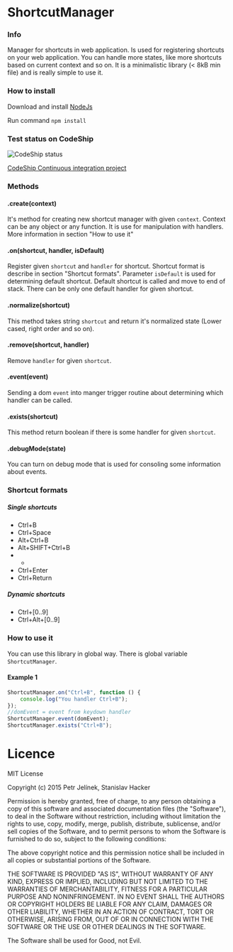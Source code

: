# ShortcutManager

### Info
Manager for shortcuts in web application. Is used for registering shortcuts on your web application. You can handle
more states, like more shortcuts based on current context and so on. It is a minimalistic library (< 8kB min file) 
and is really simple to use it.

### How to install

Download and install [NodeJs](https://nodejs.org/en/)

Run command `npm install`

### Test status on CodeShip
![CodeShip status](https://codeship.com/projects/2f6e5400-446e-0134-4e35-4ed1b3e90ffc/status?branch=master "CodeShip status")

[CodeShip Continuous integration project](https://codeship.com/projects/168461)

### Methods

#### .create(context)

It's method for creating new shortcut manager with given `context`. Context can be any object or any function. 
It is use for manipulation with handlers. More information in section "How to use it"

#### .on(shortcut, handler, isDefault)

Register given `shortcut` and `handler` for shortcut. Shortcut format is describe in section "Shortcut formats".
Parameter `isDefault` is used for determining default shortcut. Default shortcut is called and move to end of stack.
There can be only one default handler for given shortcut.

#### .normalize(shortcut)

This method takes string `shortcut` and return it's normalized state (Lower cased, right order and so on).

#### .remove(shortcut, handler)

Remove `handler` for given `shortcut`.

#### .event(event)

Sending a dom `event` into manger trigger routine about determining which handler can be called.

#### .exists(shortcut)

This method return boolean if there is some handler for given `shortcut`.

#### .debugMode(state)

You can turn on debug mode that is used for consoling some information about events.


### Shortcut formats

##### Single shortcuts
- Ctrl+B
- Ctrl+Space
- Alt+Ctrl+B
- Alt+SHIFT+Ctrl+B
- +
- Ctrl+Enter
- Ctrl+Return

##### Dynamic shortcuts
- Ctrl+[0..9]
- Ctrl+Alt+[0..9]


### How to use it

You can use this library in global way. There is global variable `ShortcutManager`. 

#### Example 1

```javascript
ShortcutManager.on("Ctrl+B", function () {
    console.log("You handler Ctrl+B");
});
//domEvent = event from keydown handler
ShortcutManager.event(domEvent);
ShortcutManager.exists("Ctrl+B");
```

# Licence

MIT License

Copyright (c) 2015 Petr Jelínek, Stanislav Hacker

Permission is hereby granted, free of charge, to any person obtaining a copy
of this software and associated documentation files (the "Software"), to deal
in the Software without restriction, including without limitation the rights
to use, copy, modify, merge, publish, distribute, sublicense, and/or sell
copies of the Software, and to permit persons to whom the Software is
furnished to do so, subject to the following conditions:

The above copyright notice and this permission notice shall be included in all
copies or substantial portions of the Software.

THE SOFTWARE IS PROVIDED "AS IS", WITHOUT WARRANTY OF ANY KIND, EXPRESS OR
IMPLIED, INCLUDING BUT NOT LIMITED TO THE WARRANTIES OF MERCHANTABILITY,
FITNESS FOR A PARTICULAR PURPOSE AND NONINFRINGEMENT. IN NO EVENT SHALL THE
AUTHORS OR COPYRIGHT HOLDERS BE LIABLE FOR ANY CLAIM, DAMAGES OR OTHER
LIABILITY, WHETHER IN AN ACTION OF CONTRACT, TORT OR OTHERWISE, ARISING FROM,
OUT OF OR IN CONNECTION WITH THE SOFTWARE OR THE USE OR OTHER DEALINGS IN THE
SOFTWARE.

The Software shall be used for Good, not Evil.
